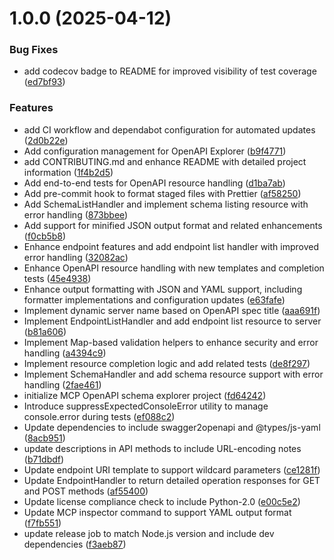 # 1.0.0 (2025-04-12)

### Bug Fixes

- add codecov badge to README for improved visibility of test coverage ([ed7bf93](https://github.com/kadykov/mcp-openapi-schema-explorer/commit/ed7bf93de6c6efbf3a890551b67321b0d003c3cf))

### Features

- add CI workflow and dependabot configuration for automated updates ([2d0b22e](https://github.com/kadykov/mcp-openapi-schema-explorer/commit/2d0b22ea20afd58297b2169d3761db32b4c92606))
- Add configuration management for OpenAPI Explorer ([b9f4771](https://github.com/kadykov/mcp-openapi-schema-explorer/commit/b9f47712e754983d292bd6d53c82fa7e344b45a6))
- add CONTRIBUTING.md and enhance README with detailed project information ([1f4b2d5](https://github.com/kadykov/mcp-openapi-schema-explorer/commit/1f4b2d59d7a19e54556cf8933fc4e4952d8f438c))
- Add end-to-end tests for OpenAPI resource handling ([d1ba7ab](https://github.com/kadykov/mcp-openapi-schema-explorer/commit/d1ba7ab5db84717ed6c326d0c7d625906572be2c))
- Add pre-commit hook to format staged files with Prettier ([af58250](https://github.com/kadykov/mcp-openapi-schema-explorer/commit/af582509fadbffd52afcd36d6113a1965a2bfcef))
- Add SchemaListHandler and implement schema listing resource with error handling ([873bbee](https://github.com/kadykov/mcp-openapi-schema-explorer/commit/873bbee9cee5233e97202458a6b261e6ac58b651))
- Add support for minified JSON output format and related enhancements ([f0cb5b8](https://github.com/kadykov/mcp-openapi-schema-explorer/commit/f0cb5b80eeb73d2656b1d8fb37ab8fe21dacf12a))
- Enhance endpoint features and add endpoint list handler with improved error handling ([32082ac](https://github.com/kadykov/mcp-openapi-schema-explorer/commit/32082acd3f187bb0611a2adbbfb107f0c153aae2))
- Enhance OpenAPI resource handling with new templates and completion tests ([45e4938](https://github.com/kadykov/mcp-openapi-schema-explorer/commit/45e4938b226dc6e1baeb506b8c23c615fef78065))
- Enhance output formatting with JSON and YAML support, including formatter implementations and configuration updates ([e63fafe](https://github.com/kadykov/mcp-openapi-schema-explorer/commit/e63fafe82abb36a56bbb976ff3098f2d4d6a7d6c))
- Implement dynamic server name based on OpenAPI spec title ([aaa691f](https://github.com/kadykov/mcp-openapi-schema-explorer/commit/aaa691fa2c545a433e09fb3f1faa0d31d4e8624d))
- Implement EndpointListHandler and add endpoint list resource to server ([b81a606](https://github.com/kadykov/mcp-openapi-schema-explorer/commit/b81a60645eeec9b2e9bd7eb46914cdf3178f9457))
- Implement Map-based validation helpers to enhance security and error handling ([a4394c9](https://github.com/kadykov/mcp-openapi-schema-explorer/commit/a4394c9846482d53436019a0498ca5d91fddefdf))
- Implement resource completion logic and add related tests ([de8f297](https://github.com/kadykov/mcp-openapi-schema-explorer/commit/de8f29785882a6bd68d4fcaf38de971de4bad222))
- Implement SchemaHandler and add schema resource support with error handling ([2fae461](https://github.com/kadykov/mcp-openapi-schema-explorer/commit/2fae461e5de51b7610135922b4a4c9a55cd5b126))
- initialize MCP OpenAPI schema explorer project ([fd64242](https://github.com/kadykov/mcp-openapi-schema-explorer/commit/fd642421274172e5ca330c9b85015f597f4a96c1))
- Introduce suppressExpectedConsoleError utility to manage console.error during tests ([ef088c2](https://github.com/kadykov/mcp-openapi-schema-explorer/commit/ef088c2f98bacd0dd7ae3f4aa75e44ba52a41712))
- Update dependencies to include swagger2openapi and @types/js-yaml ([8acb951](https://github.com/kadykov/mcp-openapi-schema-explorer/commit/8acb951eb88843c72f8eb7d6d7feff681b56ff84))
- update descriptions in API methods to include URL-encoding notes ([b71dbdf](https://github.com/kadykov/mcp-openapi-schema-explorer/commit/b71dbdfd8c5f0c02d9a47f99143416787f76bf50))
- Update endpoint URI template to support wildcard parameters ([ce1281f](https://github.com/kadykov/mcp-openapi-schema-explorer/commit/ce1281f16f81a0fd7a74b20fe6bb92e7ed19e158))
- Update EndpointHandler to return detailed operation responses for GET and POST methods ([af55400](https://github.com/kadykov/mcp-openapi-schema-explorer/commit/af554008c35c9be5bdbf53e51b791e90d135e283))
- Update license compliance check to include Python-2.0 ([e00c5e2](https://github.com/kadykov/mcp-openapi-schema-explorer/commit/e00c5e23cca6070d6833017b567d7c5402276f45))
- Update MCP inspector command to support YAML output format ([f7fb551](https://github.com/kadykov/mcp-openapi-schema-explorer/commit/f7fb551cc3a9d7e84fb47100cf8e0430c2634070))
- update release job to match Node.js version and include dev dependencies ([f3aeb87](https://github.com/kadykov/mcp-openapi-schema-explorer/commit/f3aeb87dcd8bed9920fe2eccdcd8f253b310f761))

